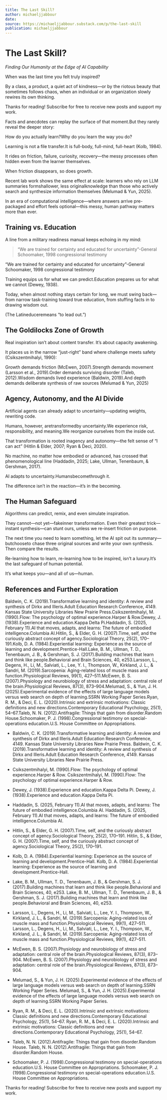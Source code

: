 ```yaml
---
title: The Last Skill?
author: michaeljjabbour
date: 
source: https://michaeljjabbour.substack.com/p/the-last-skill
publication: michaeljjabbour
---
```


# The Last Skill?

*Finding Our Humanity at the Edge of AI Capability*

When was the last time you felt truly inspired?

By a class, a product, a quiet act of kindness—or by the riotous beauty that sometimes follows chaos, when an individual or an organization slowly rewires its own thinking.

Thanks for reading! Subscribe for free to receive new posts and support my work.

Facts and anecdotes can replay the surface of that moment.But they rarely reveal the deeper story:

How do you actually learn?Why do you learn the way you do?

Learning is not a file transfer.It is full-body, full-mind, full-heart (Kolb, 1984).

It rides on friction, failure, curiosity, recovery—the messy processes often hidden even from the learner themselves.

When friction disappears, so does growth.

Recent lab work shows the same effect at scale: learners who rely on LLM summaries formshallower, less originalknowledge than those who actively search and synthesize information themselves (Melumad & Yun, 2025).

In an era of computational intelligence—where answers arrive pre-packaged and effort feels optional—this messy, human pathway matters more than ever.


## Training vs. Education

A line from a military readiness manual keeps echoing in my mind:


> “We are trained for certainty and educated for uncertainty”-General Schoomaker, 1998 congressional testimony

“We are trained for certainty and educated for uncertainty”-General Schoomaker, 1998 congressional testimony

Training equips us for what we can predict.Education prepares us for what we cannot (Dewey, 1938).

Today, when almost nothing stays certain for long, we must swing back—from narrow task-training toward true education, from stuffing facts in to drawing wisdom out.

(The Latineduceremeans “to lead out.”)


## The Goldilocks Zone of Growth

Real inspiration isn’t about content transfer. It’s about capacity awakening.

It places us in the narrow “just-right” band where challenge meets safety (Csikszentmihalyi, 1990):

Growth demands friction (McEwen, 2007).Strength demands movement (Larsson et al., 2019).Order demands surviving disorder (Taleb, 2012).Wisdom demands lived experience (Baldwin, 2019).And depth demands deliberate synthesis of raw sources (Melumad & Yun, 2025)


## Agency, Autonomy, and the AI Divide

Artificial agents can already adapt to uncertainty—updating weights, rewriting code.

Humans, however, aretransformedby uncertainty.We experience risk, responsibility, and meaning.We reorganize ourselves from the inside out.

That transformation is rooted inagency and autonomy—the felt sense of “I can act” (Hitlin & Elder, 2007; Ryan & Deci, 2020).

No machine, no matter how embodied or advanced, has crossed that phenomenological line (Haddadin, 2025; Lake, Ullman, Tenenbaum, & Gershman, 2017).

AI adapts to uncertainty.Humansbecomethrough it.

The difference isn’t in the reaction—it’s in the becoming.


## The Human Safeguard

Algorithms can predict, remix, and even simulate inspiration.

They cannot—not yet—fakeinner transformation. Even their greatest trick—instant synthesis—can stunt ours, unless we re-insert friction on purpose.

The next time you need to learn something, let the AI spit out its summary—butchooseto chase three original sources and write your own synthesis. Then compare the results.

Re-learning how to learn, re-learning how to be inspired, isn’t a luxury.It’s the last safeguard of human potential.

It’s what keeps you—and all of us—human.


## References and Further Exploration

Baldwin, C. K. (2019).Transformative learning and identity: A review and synthesis of Dirkx and Illeris.Adult Education Research Conference, 4149. Kansas State University Libraries New Prairie Press.Csikszentmihalyi, M. (1990).Flow: The psychology of optimal experience.Harper & Row.Dewey, J. (1938).Experience and education.Kappa Delta Pi.Haddadin, S. (2025, February 11).AI that moves, adapts, and learns: The future of embodied intelligence.Columbia AI.Hitlin, S., & Elder, G. H. (2007).Time, self, and the curiously abstract concept of agency.Sociological Theory, 25(2), 170–191.Kolb, D. A. (1984).Experiential learning: Experience as the source of learning and development.Prentice-Hall.Lake, B. M., Ullman, T. D., Tenenbaum, J. B., & Gershman, S. J. (2017).Building machines that learn and think like people.Behavioral and Brain Sciences, 40, e253.Larsson, L., Degens, H., Li, M., Salviati, L., Lee, Y. I., Thompson, W., Kirkland, J. L., & Sandri, M. (2019).Sarcopenia: Aging-related loss of muscle mass and function.Physiological Reviews, 99(1), 427–511.McEwen, B. S. (2007).Physiology and neurobiology of stress and adaptation: central role of the brain.Physiological Reviews, 87(3), 873–904.Melumad, S., & Yun, J. H. (2025).Experimental evidence of the effects of large language models versus web search on depth of learning.SSRN Working Paper Series.Ryan, R. M., & Deci, E. L. (2020).Intrinsic and extrinsic motivations: Classic definitions and new directions.Contemporary Educational Psychology, 25(1), 54–67.Taleb, N. N. (2012).Antifragile: Things that gain from disorder.Random House.Schoomaker, P. J. (1998).Congressional testimony on special-operations education.U.S. House Committee on Appropriations.

- Baldwin, C. K. (2019).Transformative learning and identity: A review and synthesis of Dirkx and Illeris.Adult Education Research Conference, 4149. Kansas State University Libraries New Prairie Press.
Baldwin, C. K. (2019).Transformative learning and identity: A review and synthesis of Dirkx and Illeris.Adult Education Research Conference, 4149. Kansas State University Libraries New Prairie Press.

- Csikszentmihalyi, M. (1990).Flow: The psychology of optimal experience.Harper & Row.
Csikszentmihalyi, M. (1990).Flow: The psychology of optimal experience.Harper & Row.

- Dewey, J. (1938).Experience and education.Kappa Delta Pi.
Dewey, J. (1938).Experience and education.Kappa Delta Pi.

- Haddadin, S. (2025, February 11).AI that moves, adapts, and learns: The future of embodied intelligence.Columbia AI.
Haddadin, S. (2025, February 11).AI that moves, adapts, and learns: The future of embodied intelligence.Columbia AI.

- Hitlin, S., & Elder, G. H. (2007).Time, self, and the curiously abstract concept of agency.Sociological Theory, 25(2), 170–191.
Hitlin, S., & Elder, G. H. (2007).Time, self, and the curiously abstract concept of agency.Sociological Theory, 25(2), 170–191.

- Kolb, D. A. (1984).Experiential learning: Experience as the source of learning and development.Prentice-Hall.
Kolb, D. A. (1984).Experiential learning: Experience as the source of learning and development.Prentice-Hall.

- Lake, B. M., Ullman, T. D., Tenenbaum, J. B., & Gershman, S. J. (2017).Building machines that learn and think like people.Behavioral and Brain Sciences, 40, e253.
Lake, B. M., Ullman, T. D., Tenenbaum, J. B., & Gershman, S. J. (2017).Building machines that learn and think like people.Behavioral and Brain Sciences, 40, e253.

- Larsson, L., Degens, H., Li, M., Salviati, L., Lee, Y. I., Thompson, W., Kirkland, J. L., & Sandri, M. (2019).Sarcopenia: Aging-related loss of muscle mass and function.Physiological Reviews, 99(1), 427–511.
Larsson, L., Degens, H., Li, M., Salviati, L., Lee, Y. I., Thompson, W., Kirkland, J. L., & Sandri, M. (2019).Sarcopenia: Aging-related loss of muscle mass and function.Physiological Reviews, 99(1), 427–511.

- McEwen, B. S. (2007).Physiology and neurobiology of stress and adaptation: central role of the brain.Physiological Reviews, 87(3), 873–904.
McEwen, B. S. (2007).Physiology and neurobiology of stress and adaptation: central role of the brain.Physiological Reviews, 87(3), 873–904.

- Melumad, S., & Yun, J. H. (2025).Experimental evidence of the effects of large language models versus web search on depth of learning.SSRN Working Paper Series.
Melumad, S., & Yun, J. H. (2025).Experimental evidence of the effects of large language models versus web search on depth of learning.SSRN Working Paper Series.

- Ryan, R. M., & Deci, E. L. (2020).Intrinsic and extrinsic motivations: Classic definitions and new directions.Contemporary Educational Psychology, 25(1), 54–67.
Ryan, R. M., & Deci, E. L. (2020).Intrinsic and extrinsic motivations: Classic definitions and new directions.Contemporary Educational Psychology, 25(1), 54–67.

- Taleb, N. N. (2012).Antifragile: Things that gain from disorder.Random House.
Taleb, N. N. (2012).Antifragile: Things that gain from disorder.Random House.

- Schoomaker, P. J. (1998).Congressional testimony on special-operations education.U.S. House Committee on Appropriations.
Schoomaker, P. J. (1998).Congressional testimony on special-operations education.U.S. House Committee on Appropriations.

Thanks for reading! Subscribe for free to receive new posts and support my work.
